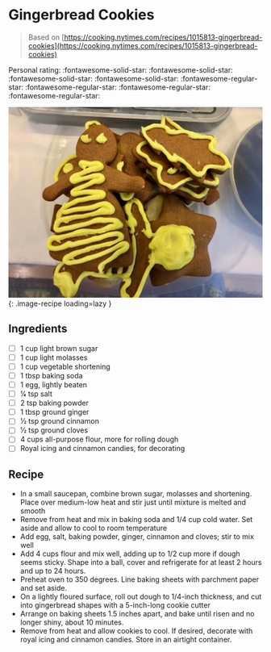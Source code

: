 <!-- Needs Manual Review -->

# Gingerbread Cookies

> Based on [https://cooking.nytimes.com/recipes/1015813-gingerbread-cookies](https://cooking.nytimes.com/recipes/1015813-gingerbread-cookies)

<!-- {cts} rating=1; (User can specify rating on scale of 1-5) -->

Personal rating: :fontawesome-solid-star: :fontawesome-solid-star: :fontawesome-solid-star: :fontawesome-solid-star: :fontawesome-regular-star: :fontawesome-regular-star: :fontawesome-regular-star: :fontawesome-regular-star:

<!-- {cte} -->

<!-- {cts} name_image=gingerbread_cookies.jpeg; (User can specify image name) -->

![gingerbread_cookies.jpeg](./gingerbread_cookies.jpeg){: .image-recipe loading=lazy }

<!-- {cte} -->

## Ingredients

- [ ] 1 cup light brown sugar
- [ ] 1 cup light molasses
- [ ] 1 cup vegetable shortening
- [ ] 1 tbsp baking soda
- [ ] 1 egg, lightly beaten
- [ ] 1⁄4 tsp salt
- [ ] 2 tsp baking powder
- [ ] 1 tbsp ground ginger
- [ ] 1⁄2 tsp ground cinnamon
- [ ] 1⁄2 tsp ground cloves
- [ ] 4 cups all-purpose flour, more for rolling dough
- [ ] Royal icing and cinnamon candies, for decorating

## Recipe

- In a small saucepan, combine brown sugar, molasses and shortening. Place over medium-low heat and stir just until mixture is melted and smooth
- Remove from heat and mix in baking soda and 1/4 cup cold water. Set aside and allow to cool to room temperature
- Add egg, salt, baking powder, ginger, cinnamon and cloves; stir to mix well
- Add 4 cups flour and mix well, adding up to 1/2 cup more if dough seems sticky. Shape into a ball, cover and refrigerate for at least 2 hours and up to 24 hours.
- Preheat oven to 350 degrees. Line baking sheets with parchment paper and set aside.
- On a lightly floured surface, roll out dough to 1/4-inch thickness, and cut into gingerbread shapes with a 5-inch-long cookie cutter
- Arrange on baking sheets 1.5 inches apart, and bake until risen and no longer shiny, about 10 minutes.
- Remove from heat and allow cookies to cool. If desired, decorate with royal icing and cinnamon candies. Store in an airtight container.
